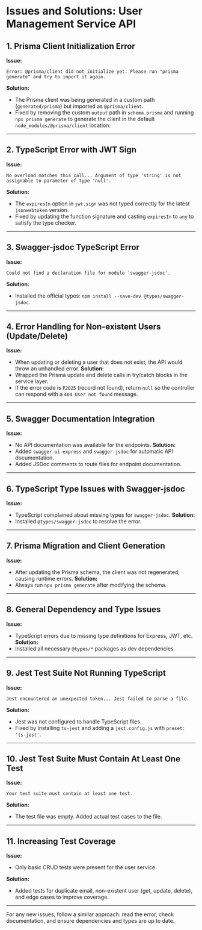 # Issues and Solutions: User Management Service API

## 1. Prisma Client Initialization Error

**Issue:**

```
Error: @prisma/client did not initialize yet. Please run "prisma generate" and try to import it again.
```

**Solution:**

- The Prisma client was being generated in a custom path (`generated/prisma`) but imported as `@prisma/client`.
- Fixed by removing the custom `output` path in `schema.prisma` and running `npx prisma generate` to generate the client in the default `node_modules/@prisma/client` location.

---

## 2. TypeScript Error with JWT Sign

**Issue:**

```
No overload matches this call... Argument of type 'string' is not assignable to parameter of type 'null'.
```

**Solution:**

- The `expiresIn` option in `jwt.sign` was not typed correctly for the latest `jsonwebtoken` version.
- Fixed by updating the function signature and casting `expiresIn` to `any` to satisfy the type checker.

---

## 3. Swagger-jsdoc TypeScript Error

**Issue:**

```
Could not find a declaration file for module 'swagger-jsdoc'.
```

**Solution:**

- Installed the official types: `npm install --save-dev @types/swagger-jsdoc`.

---

## 4. Error Handling for Non-existent Users (Update/Delete)

**Issue:**

- When updating or deleting a user that does not exist, the API would throw an unhandled error.
  **Solution:**
- Wrapped the Prisma update and delete calls in try/catch blocks in the service layer.
- If the error code is `P2025` (record not found), return `null` so the controller can respond with a `404 User not found` message.

---

## 5. Swagger Documentation Integration

**Issue:**

- No API documentation was available for the endpoints.
  **Solution:**
- Added `swagger-ui-express` and `swagger-jsdoc` for automatic API documentation.
- Added JSDoc comments to route files for endpoint documentation.

---

## 6. TypeScript Type Issues with Swagger-jsdoc

**Issue:**

- TypeScript complained about missing types for `swagger-jsdoc`.
  **Solution:**
- Installed `@types/swagger-jsdoc` to resolve the error.

---

## 7. Prisma Migration and Client Generation

**Issue:**

- After updating the Prisma schema, the client was not regenerated, causing runtime errors.
  **Solution:**
- Always run `npx prisma generate` after modifying the schema.

---

## 8. General Dependency and Type Issues

**Issue:**

- TypeScript errors due to missing type definitions for Express, JWT, etc.
  **Solution:**
- Installed all necessary `@types/*` packages as dev dependencies.

---

## 9. Jest Test Suite Not Running TypeScript

**Issue:**

```
Jest encountered an unexpected token... Jest failed to parse a file.
```

**Solution:**

- Jest was not configured to handle TypeScript files.
- Fixed by installing `ts-jest` and adding a `jest.config.js` with `preset: 'ts-jest'`.

---

## 10. Jest Test Suite Must Contain At Least One Test

**Issue:**

```
Your test suite must contain at least one test.
```

**Solution:**

- The test file was empty. Added actual test cases to the file.

---

## 11. Increasing Test Coverage

**Issue:**

- Only basic CRUD tests were present for the user service.

**Solution:**

- Added tests for duplicate email, non-existent user (get, update, delete), and edge cases to improve coverage.

---

For any new issues, follow a similar approach: read the error, check documentation, and ensure dependencies and types are up to date.
